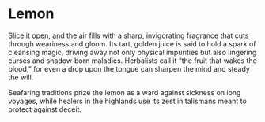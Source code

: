 # Lemon

Slice it open, and the air fills with a sharp, invigorating fragrance that cuts through weariness and gloom. Its tart, golden juice is said to hold a spark of cleansing magic, driving away not only physical impurities but also lingering curses and shadow‑born maladies. Herbalists call it “the fruit that wakes the blood,” for even a drop upon the tongue can sharpen the mind and steady the will.

Seafaring traditions prize the lemon as a ward against sickness on long voyages, while healers in the highlands use its zest in talismans meant to protect against deceit.

